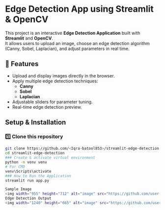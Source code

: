 # Edge Detection App using Streamlit & OpenCV

This project is an interactive **Edge Detection Application** built with **Streamlit** and **OpenCV**.  
It allows users to upload an image, choose an edge detection algorithm (Canny, Sobel, Laplacian), and adjust parameters in real time.
## 🚀 Features
- Upload and display images directly in the browser.
- Apply multiple edge detection techniques:
  - **Canny**
  - **Sobel**
  - **Laplacian**
- Adjustable sliders for parameter tuning.
- Real-time edge detection preview.
##  Setup & Installation
### **1️⃣ Clone this repository**
```bash
git clone https://github.com/<Iqra-batool853>/streamlit-edge-detection.git
cd streamlit-edge-detection
### Create & activate virtual environment
python -m venv venv
# For CMD
venv\Scripts\activate
### How to Run the Application
streamlit run app.py

Sample Image
<img width="955" height="712" alt="image" src="https://github.com/user-attachments/assets/8e1363b8-f45a-497e-aa2a-585f1d9f96de" />
Edge Detection Output
<img width="1240" height="665" alt="image" src="https://github.com/user-attachments/assets/26beb2da-0176-4282-9544-1af5150ae100" />




